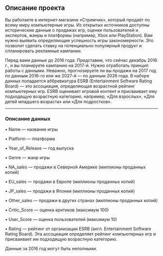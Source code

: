 ## Описание проекта

Вы работаете в интернет-магазине «Стримчик», который продаёт по всему миру компьютерные игры. 
Из открытых источников доступны исторические данные о продажах игр, оценки пользователей и экспертов, жанры и 
платформы (например, Xbox или PlayStation). Вам нужно выявить определяющие успешность игры закономерности. 
Это позволит сделать ставку на потенциально популярный продукт и спланировать рекламные кампании.

Перед вами данные до 2016 года. Представим, что сейчас декабрь 2016 г., и вы планируете кампанию на 2017-й. 
Нужно отработать принцип работы с данными. 
Неважно, прогнозируете ли вы продажи на 2017 год по данным 2016-го или же 2027-й — по данным 2026 года.
В наборе данных попадается аббревиатура ESRB (Entertainment Software Rating Board) — это ассоциация, определяющая 
возрастной рейтинг компьютерных игр. 
ESRB оценивает игровой контент и присваивает ему подходящую возрастную категорию, например, «Для взрослых», 
«Для детей младшего возраста» или «Для подростков».

---

### Описание данных

•	Name — название игры

•	Platform — платформа

•	Year_of_Release — год выпуска

•	Genre — жанр игры

•	NA_sales — продажи в Северной Америке (миллионы проданных копий)

•	EU_sales — продажи в Европе (миллионы проданных копий)

•	JP_sales — продажи в Японии (миллионы проданных копий)

•	Other_sales — продажи в других странах (миллионы проданных копий)

•	Critic_Score — оценка критиков (максимум 100)

•	User_Score — оценка пользователей (максимум 10)

•	Rating — рейтинг от организации ESRB (англ. Entertainment Software Rating Board). Эта ассоциация определяет рейтинг компьютерных игр и присваивает им подходящую возрастную категорию.

Данные за 2016 год могут быть неполными.
